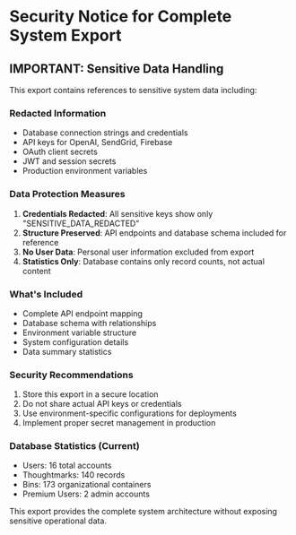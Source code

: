 # Security Notice for Complete System Export

## IMPORTANT: Sensitive Data Handling

This export contains references to sensitive system data including:

### Redacted Information
- Database connection strings and credentials
- API keys for OpenAI, SendGrid, Firebase
- OAuth client secrets
- JWT and session secrets
- Production environment variables

### Data Protection Measures
1. **Credentials Redacted**: All sensitive keys show only "SENSITIVE_DATA_REDACTED"
2. **Structure Preserved**: API endpoints and database schema included for reference
3. **No User Data**: Personal user information excluded from export
4. **Statistics Only**: Database contains only record counts, not actual content

### What's Included
- Complete API endpoint mapping
- Database schema with relationships
- Environment variable structure
- System configuration details
- Data summary statistics

### Security Recommendations
1. Store this export in a secure location
2. Do not share actual API keys or credentials
3. Use environment-specific configurations for deployments
4. Implement proper secret management in production

### Database Statistics (Current)
- Users: 16 total accounts
- Thoughtmarks: 140 records
- Bins: 173 organizational containers
- Premium Users: 2 admin accounts

This export provides the complete system architecture without exposing sensitive operational data.